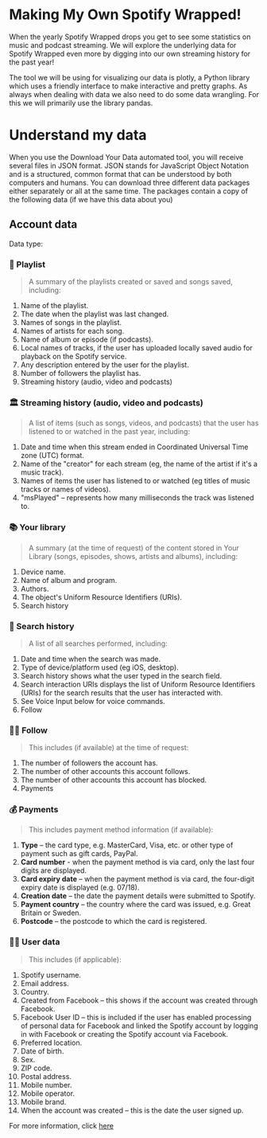 # Making My Own Spotify Wrapped!
When the yearly Spotify Wrapped drops you get to see some statistics on music and podcast streaming. We will explore the underlying data for Spotify Wrapped even more by digging into our own streaming history for the past year!

The tool we will be using for visualizing our data is plotly, a Python library which uses a friendly interface to make interactive and pretty graphs. As always when dealing with data we also need to do some data wrangling. For this we will primarily use the library pandas.




# Understand my data
When you use the Download Your Data automated tool, you will receive several files in JSON format. JSON stands for JavaScript Object Notation and is a structured, common format that can be understood by both computers and humans. You can download three different data packages either separately or all at the same time. The packages contain a copy of the following data (if we have this data about you)

## Account data

Data type:

### 🎹 Playlist

> A summary of the playlists created or saved and songs saved, including:

1. Name of the playlist.
2. The date when the playlist was last changed.
3. Names of songs in the playlist.
4. Names of artists for each song.
5. Name of album or episode (if podcasts).
6. Local names of tracks, if the user has uploaded locally saved audio for playback on the Spotify service.
7. Any description entered by the user for the playlist.
8. Number of followers the playlist has.
9. Streaming history (audio, video and podcasts)

### 🏛 Streaming history (audio, video and podcasts)

> A list of items (such as songs, videos, and podcasts) that the user has listened to or watched in the past year, including:

1. Date and time when this stream ended in Coordinated Universal Time zone (UTC) format.
2. Name of the "creator" for each stream (eg, the name of the artist if it's a music track).
3. Names of items the user has listened to or watched (eg titles of music tracks or names of videos).
4. "msPlayed" – represents how many milliseconds the track was listened to.

### 📚 Your library

> A summary (at the time of request) of the content stored in Your Library (songs, episodes, shows, artists and albums), including:

1. Device name.
2. Name of album and program.
3. Authors.
4. The object's Uniform Resource Identifiers (URIs).
5. Search history

### 🔎 Search history

> A list of all searches performed, including:

1. Date and time when the search was made.
2. Type of device/platform used (eg iOS, desktop).
3. Search history shows what the user typed in the search field.
4. Search interaction URIs displays the list of Uniform Resource Identifiers (URIs) for the search results that the user has interacted with.
5. See Voice Input below for voice commands.
6. Follow

### 👯‍♂️ Follow

>This includes (if available) at the time of request:

1. The number of followers the account has.
2. The number of other accounts this account follows.
3. The number of other accounts this account has blocked.
4. Payments

### 💰 Payments

> This includes payment method information (if available):

1. **Type** – the card type, e.g. MasterCard, Visa, etc. or other type of payment such as gift cards, PayPal.
2. **Card number** - when the payment method is via card, only the last four digits are displayed.
3. **Card expiry date** – when the payment method is via card, the four-digit expiry date is displayed (e.g. 07/18).
4. **Creation date** – the date the payment details were submitted to Spotify.
5. **Payment country** – the country where the card was issued, e.g. Great Britain or Sweden.
6. **Postcode** – the postcode to which the card is registered.

### 👨‍💻 User data

> This includes (if applicable):

1. Spotify username.
2. Email address.
3. Country.
4. Created from Facebook – this shows if the account was created through Facebook.
5. Facebook User ID – this is included if the user has enabled processing of personal data for Facebook and linked the Spotify account by logging in with Facebook or creating the Spotify account via Facebook.
6. Preferred location.
7. Date of birth.
8. Sex.
9. ZIP code.
10. Postal address.
11. Mobile number.
12. Mobile operator.
13. Mobile brand.
14. When the account was created – this is the date the user signed up.


For more information, click [here]


[here]: https://support.spotify.com/se/article/understanding-my-data/
